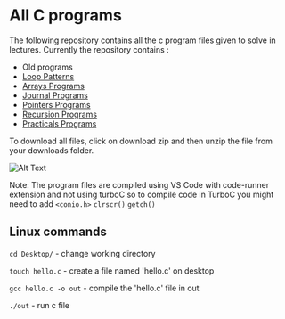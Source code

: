 # All **C** programs

The following repository contains all the c program files given to solve in lectures.
Currently the repository contains :

- Old programs
- [Loop Patterns](patterns/programs.md)
- [Arrays Programs](arrays/programs.md)
- [Journal Programs](https://github.com/TejasBhovad/journal-1)
- [Pointers Programs](./pointers/pointers.md)
- [Recursion Programs](./recursion/recursion.md)
- [Practicals Programs](https://github.com/TejasBhovad/practicals)

To download all files, click on download zip and then unzip the file from your downloads folder.


![Alt Text](https://i.postimg.cc/1tGsSRQx/Screenshot-2022-09-15-at-8-44-45-PM.png)

Note: The program files are compiled using VS Code with code-runner extension and not using turboC so to compile code in TurboC you might need to add `<conio.h>` `clrscr()` `getch()`

## Linux commands

`cd Desktop/` - change working directory

`touch hello.c` - create a file named 'hello.c' on desktop

`gcc hello.c -o out` - compile the 'hello.c' file in out

`./out` - run c file
